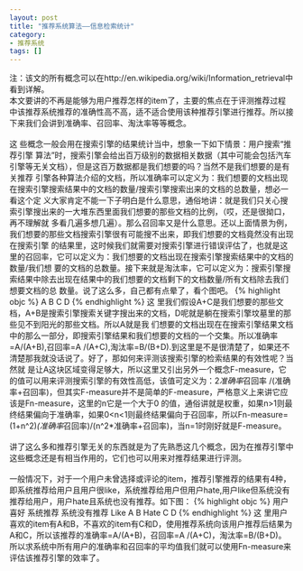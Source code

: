 ```yaml
---
layout: post
title: "推荐系统算法——信息检索统计"
category: 
- 推荐系统
tags: []
---
```




注：该文的所有概念可以在http://en.wikipedia.org/wiki/Information_retrieval中看到详解。</br>
本文要讲的不再是能够为用户推荐怎样的item了，主要的焦点在于评测推荐过程中该推荐系统推荐的准确性高不高，适不适合使用该种推荐引擎进行推荐。所以接下来我们会讲到准确率、召回率、淘汰率等等概念。</br></br>
这 些概念一般会用在搜索引擎的结果统计当中，想象一下如下情景：用户搜索“推荐引擎 算法”时，搜索引擎会给出百万级别的数据相关数据（其中可能会包括汽车引擎等无关文档），但是这百万数据都是我们想要的吗？当然不是我们想要的是有关推荐 引擎各种算法介绍的文档，所以准确率可以定义为：我们想要的文档出现在搜索引擎搜索结果中的文档的数量/搜索引擎搜索出来的文档的总数量，想必一看这个定 义大家肯定不能一下子明白是什么意思，通俗地讲：就是我们只关心搜索引擎搜出来的一大堆东西里面我们想要的那些文档的比例，（哎，还是很拗口，再不理解就 多看几遍多想几遍）。那么召回率又是什么意思。还以上面情景为例，我们想要的那些文档搜索引擎很有可能搜不出来，即我们想要的文档竟然没有出现在搜索引擎 的结果里，这时候我们就需要对搜索引擎进行错误评估了，也就是这里的召回率，它可以定义为：我们想要的文档出现在搜索引擎搜索结果中的文档的数量/我们想 要的文档的总数量。接下来就是淘汰率，它可以定义为：搜索引擎搜索结果中除去出现在结果中的我们想要的文档剩下的文档数量/所有文档除去我们想要文档的总 数量。说了这么多，自己都有点晕了，看个图吧。
{% highlight objc %}
A                   B
C                   D
{% endhighlight %}
这 里我们假设A+C是我们想要的那些文档，A+B是搜索引擎搜索关键字搜出来的文档，D呢就是躺在搜索引擎坟墓里的那些见不到阳光的那些文档。所以A就是我 们想要的文档出现在在搜索引擎结果文档中的那么一部分，即搜索引擎结果和我们想要的文档的一个交集。所以准确率=A/(A+B),召回率=A /(A+C),淘汰率=B/(B+D).到这里是不是很清楚了，如果还不清楚那我就没话说了。好了，那如何来评测该搜索引擎的检索结果的有效性呢？当然就 是让A这块区域变得足够大，所以这里又引出另外一个概念F-measure，它的值可以用来评测搜索引擎的有效性高低，该值可定义为：2*准确率*召回率 /(准确率+召回率)，但其实F-measure并不是简单的F-measure，严格意义上来讲它应该是Fn-measure，这里的n它是一个大于0 的值，通俗讲就是权重，如果n>1则最终结果偏向于准确率，如果0<n<1则最终结果偏向于召回率，所以Fn-measure= (1+n^2)*(准确率*召回率)/(n^2*准确率+召回率)，当n=1时刚好就是F-measure。</br></br>
讲了这么多和推荐引擎无关的东西就是为了先熟悉这几个概念，因为在推荐引擎中这些概念还是有相当作用的，它们也可以用来对推荐结果进行评测。</br></br>
一般情况下，对于一个用户未曾选择或评论的item，推荐引擎推荐的结果有4种，即系统推荐给用户且用户很like，系统推荐给用户但用户hate,用户like但系统没有推荐给用户，用户hate且系统也没有推荐。如下图：
{% highlight objc %}
用户喜好            系统推荐            系统没有推荐
Like                        A                       B
Hate                       C                       D
{% endhighlight %}
这 里用户喜欢的item有A和B，不喜欢的item有C和D，使用推荐系统向该用户推荐后结果为A和C，所以该推荐的准确率=A/(A+B)，召回率=A /(A+C)，淘汰率=B/(B+D)。所以求系统中所有用户的准确率和召回率的平均值我们就可以使用Fn-measure来评估该推荐引擎的效率了。</br></br>




